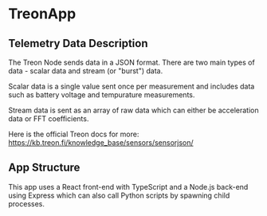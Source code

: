 # TreonApp

## Telemetry Data Description
The Treon Node sends data in a JSON format. There are two main types of data - scalar data and stream (or "burst") data. 

Scalar data is a single value sent once per measurement and includes data such as battery voltage and tempurature measurements.

Stream data is sent as an array of raw data which can either be acceleration data or FFT coefficients.

Here is the official Treon docs for more: https://kb.treon.fi/knowledge_base/sensors/sensorjson/

## App Structure
This app uses a React front-end with TypeScript and a Node.js back-end using Express which can also call Python scripts by spawning child processes.
